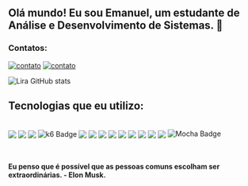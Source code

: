 ## Olá mundo! Eu sou Emanuel, um estudante de Análise e Desenvolvimento de Sistemas. 👋

### **Contatos:**

[![contato](https://img.shields.io/badge/Instagram-E4405F?style=for-the-badge&logo=instagram&logoColor=white)](https://www.instagram.com/emanuell.sl_/)
[![contato](https://img.shields.io/badge/LinkedIn-0077B5?style=for-the-badge&logo=linkedin&logoColor=white
)](https://www.linkedin.com/in/emanuel-silvalb/)


![Lira GitHub stats](https://github-readme-stats.vercel.app/api?username=Emanuel-Lira&show_icons=true&theme=midnight-purple)
<br/>

## Tecnologias que eu utilizo:

<div style="display: inline_block"><br/>
<img align ="center" alt"CTFL" src="https://img.shields.io/badge/CTFL-Certified-red?style=for-the-badge&logo=testing-library" />
<img align ="center" alt"AWS" src="https://img.shields.io/badge/-Amazon%20Web%20Services-232F3E?style=for-the-badge&logo=amazonaws&logoColor=white" />
<img align ="center" alt"Jmeter" src="https://img.shields.io/badge/Apache%20JMeter-D22128?logo=apachejmeter&logoColor=fff&style=flat" />
<img align ="center" alt"K6" src="https://img.shields.io/badge/k6-7D64FF?logo=k6&logoColor=fff&style=flat" alt="k6 Badge">
<img align ="center" alt"Scrum" src="https://img.shields.io/badge/Agile-Scrum-blue?logo=scrumalliance&logoColor=white" />
<img align ="center" alt"html5" src="https://img.shields.io/badge/HTML-239120?style=for-the-badge&logo=html5&logoColor=white" />
<img align ="center" alt"python" src="https://img.shields.io/badge/Python-3776AB?style=for-the-badge&logo=python&logoColor=white" /> 
<img align ="center" alt"Swift" src="https://img.shields.io/badge/Swift-FA7343?style=for-the-badge&logo=swift&logoColor=white" /> 
<img align ="center" alt"java" src="https://img.shields.io/badge/Java-ED8B00?style=for-the-badge&logo=openjdk&logoColor=white" /> 
<img align ="center" alt"sql" src="https://img.shields.io/badge/MySQL-00000F?style=for-the-badge&logo=mysql&logoColor=white" /> 
<img align ="center" alt"sql" src="https://img.shields.io/badge/JavaScript-323330?style=for-the-badge&logo=javascript&logoColor=F7DF1E" /> 
<img align ="center" alt"" src="https://img.shields.io/badge/CSS3-1572B6?style=for-the-badge&logo=css3&logoColor=white" />
<img align ="center" alt"" src="https://img.shields.io/badge/GIT-E44C30?style=for-the-badge&logo=git&logoColor=white" />
<img src="https://img.shields.io/badge/Mocha-8D6748?logo=mocha&logoColor=fff&style=flat" alt="Mocha Badge">

<!-- <img align ="center" alt"" src="" /> -->

</div>
<br/>
<br/>

**Eu penso que é possível que as pessoas comuns escolham ser extraordinárias. - Elon Musk.**

